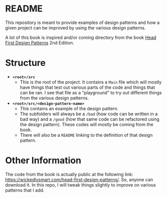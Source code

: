 # README

This repository is meant to provide examples of design patterns
and how a given project can be improved by using the various design
patterns.

A lot of this book is inspired and/or coming directory from the
book [Head First Design Patterns](https://www.amazon.com/Head-First-Design-Patterns-Object-Oriented/dp/149207800X/ref=sr_1_1?crid=H5JON78UN3V9&dchild=1&keywords=head+first+design+patterns&qid=1628564713&sprefix=head+first+desi%2Caps%2C147&sr=8-1)
2nd Edition.

# Structure

- **`<root>/src`**
   - This is the root of the project. It contains a `Main` file which
     will mostly have things that test out various parts of the code
     and things that can be ran. I see that file as a "playground" to
     try out different things from the various design patterns.
- **`<root>/src/<design-pattern-name>`**
   - This contains an example of the design pattern.
   - The subfolders will always be a `/bad` (how code can be written
     in a bad way) and a `/good` (how that same code can be refactored
     using the design pattern). These codes will mostly be coming from
     the book.
   - There will also be a `README` linking to the definition of that
     design pattern.

# Other Information

The code from the book is actually public at the following link:
https://wickedlysmart.com/head-first-design-patterns/. So, anyone
can download it. In this repo, I will tweak things slightly to
improve on various patterns that I add.

